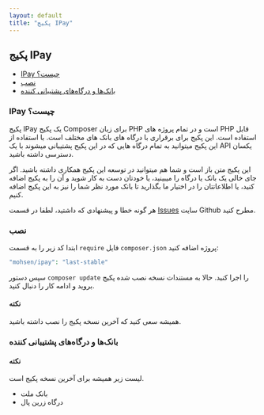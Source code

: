 ```yaml
---
layout: default
title: "پکیج IPay"
---
```


## پکیج IPay

- [IPay چیست؟](#what-is-ipay)
- [نصب](#setup)
- [بانک‌ها و درگاه‌های پشتیبانی کننده](#bank-support)

<a name="what-is-ipay"></a>
### IPay چیست؟

پکیج IPay یک پکیج Composer برای زبان PHP است و در تمام پروژه های PHP قابل استفاده است. این پکیج برای برقراری با درگاه های بانک های مختلف است. با استفاده از این پکیج میتوانید به تمام درگاه هایی که در این پکیج پشتیبانی میشوند با یک API یکسان دسترسی داشته باشید.

این پکیج متن باز است و شما هم میتوانید در توسعه این پکیج همکاری داشته باشید. اگر جای خالی یک بانک یا درگاه را میبینید، یا خودتان دست به کار شوید و آن را به پکیج اضافه کنید، یا اطلاعاتتان را در اختیار ما بگذارید تا بانک مورد نظر شما را نیز به این پکیج اضافه کنیم.

هر گونه خطا و پیشنهادی که داشتید، لطفا در قسمت [Issues](https://github.com/mohsen-shafiee/IPay/issues) سایت Github مطرح کنید.

<a name="setup"></a>
### نصب

ابتدا کد زیر را به قسمت ```require``` فایل ```composer.json``` پروژه اضافه کنید:

```php
"mohsen/ipay": "last-stable"
```

سپس دستور ```composer update``` را اجرا کنید. حالا به مستندات نسخه نصب شده پکیج بروید و ادامه کار را دنبال کنید.

#### نکته
همیشه سعی کنید که آخرین نسخه پکیج را نصب داشته باشید.

<a name="bank-support"></a>
### بانک‌ها و درگاه‌های پشتیبانی کننده

#### نکته
لیست زیر همیشه برای آخرین نسخه پکیج است.

* بانک ملت
* درگاه زرین پال
